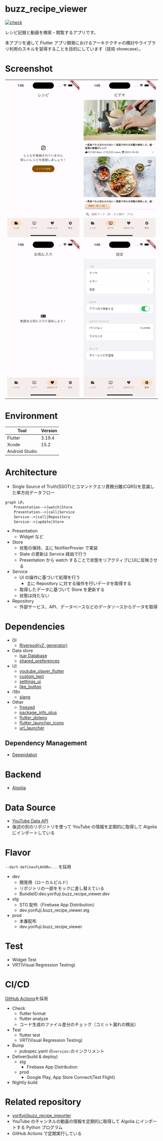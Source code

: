 # buzz_recipe_viewer

[![check](https://github.com/yorifuji/buzz_recipe_viewer/actions/workflows/check.yml/badge.svg?branch=main)](https://github.com/yorifuji/buzz_recipe_viewer/actions/workflows/check.yml)

レシピ記録と動画を検索・閲覧するアプリです。

本アプリを通して Flutter アプリ開発におけるアーキテクチャの検討やライブラリ利用のスキルを習得することを目的にしています（技術 showcase）。

# Screenshot

|                               |                               |
| ----------------------------- | ----------------------------- |
| ![](./images/screenshot1.png) | ![](./images/screenshot2.png) |
| ![](./images/screenshot3.png) | ![](./images/screenshot4.png) |

# Environment

| Tool           | Version |
| -------------- | ------- |
| Flutter        | 3.19.4  |
| Xcode          | 15.2    |
| Android Studio |         |

# Architecture

- Single Source of Truth(SSOT)とコマンドクエリ責務分離(CQRS)を意識した単方向データフロー

```mermaid
graph LR;
    Presentation-->|watch|Store
    Presentation-->|call|Service
    Service-->|call|Repository
    Service-->|update|Store
```

- Presentation
  - Widget など
- Store
  - 状態の保持、主に NotifierProvier で実装
  - State の更新は Service 経由で行う
  - Presentation から watch することで状態をリアクティブにUIに反映させる
- Service
  - UI の操作に基づいて処理を行う
    - 主に Repository に対する操作を行いデータを取得する
  - 取得したデータに基づいて Store を更新する
  - 状態は持たない
- Repository
  - 外部サービス、API、データベースなどのデータソースからデータを取得

# Dependencies

- DI
  - [Riverpod(v2, generator)](https://riverpod.dev/)
- Data store
  - [Isar Database](https://isar.dev/ja/)
  - [shared_preferences](https://pub.dev/packages/shared_preferences)
- UI
  - [youtube_player_flutter](https://pub.dev/packages/youtube_player_flutter)
  - [custom_text](https://pub.dev/packages/custom_text)
  - [settings_ui](https://pub.dev/packages/settings_ui)
  - [like_button](https://pub.dev/packages/like_button)
- i18n
  - [slang](https://pub.dev/packages/slang)
- Other
  - [freezed](https://pub.dev/packages/freezed)
  - [package_info_plus](https://pub.dev/packages/package_info_plus)
  - [flutter_dotenv](https://pub.dev/packages/flutter_dotenv)
  - [flutter_launcher_icons](https://pub.dev/packages/flutter_launcher_icons)
  - [url_launcher](https://pub.dev/packages/url_launcher)

## Dependency Management

- [Dependabot](https://docs.github.com/en/code-security/dependabot/working-with-dependabot)

# Backend

- [Algolia](https://www.algolia.com/)

# Data Source

- [YouTube Data API](https://developers.google.com/youtube/v3)
- 後述の別のリポジトリを使って YouTube の情報を定期的に取得して Algolia にインポートしている

# Flavor

`--dart-define=FLAVOR=...` を採用

- dev
  - 開発用（ローカルビルド）
  - リポジトリの一部をモックに差し替えている
  - BundleID:dev.yorifuji.buzz_recipe_viewer.dev
- stg
  - STG 配布（Firebase App Distribution）
  - dev.yorifuji.buzz_recipe_viewer.stg
- prod
  - 本番配布
  - dev.yorifuji.buzz_recipe_viewer

# Test

- Widget Test
- VRT(Visual Regression Testing)

# CI/CD

[GitHub Actions](https://github.co.jp/features/actions)を採用

- Check
  - flutter format
  - flutter analyze
  - コード生成のファイル差分のチェック（コミット漏れの検出）
- Test
  - flutter test
  - VRT(Visual Regression Testing)
- Bump
  - pubspec.yaml の`version:`のインクリメント
- Deliver(build & deploy)
  - stg
    - Firebase App Distribution
  - prod
    - Google Play, App Store Connect(Test Flight)
- Nightly build

# Related repository

- [yorifuji/buzz_recipe_importer](https://github.com/yorifuji/buzz_recipe_importer)
- YouTube のチャンネルの動画の情報を定期的に取得して Algolia にインポートする Python プログラム
- GitHub Actions で定期実行している
